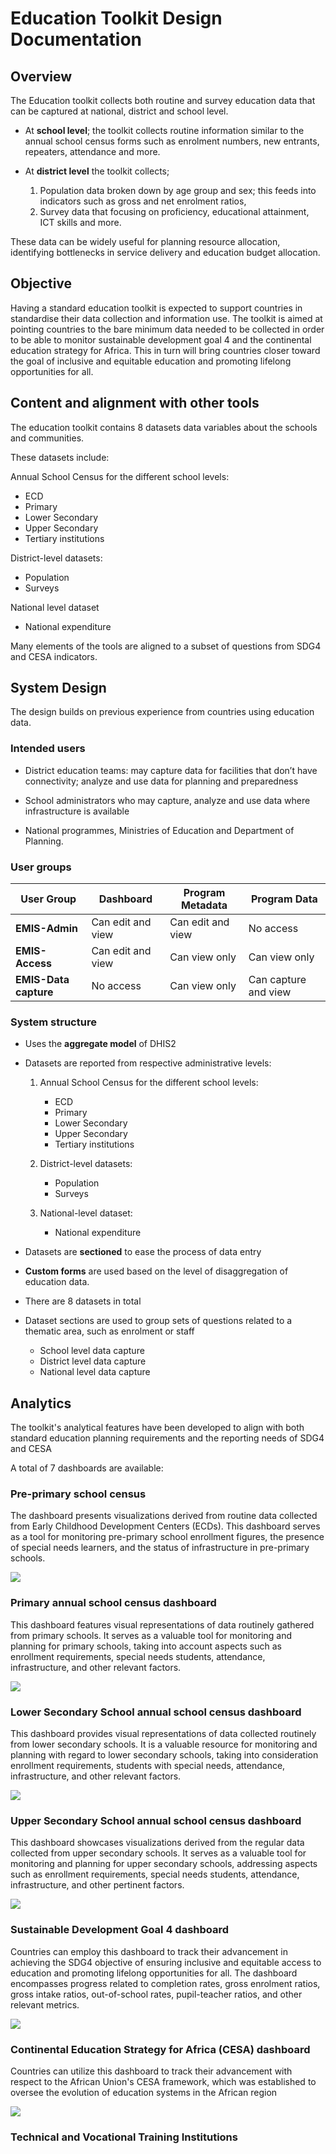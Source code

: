 # **Education Toolkit Design Documentation**

## Overview

The Education toolkit collects both routine and survey education data that can be captured at national, district and school level. 

* At **school level**; the toolkit collects routine information similar to the annual school census forms such as enrolment numbers, new entrants, repeaters, attendance and more.  
* At **district level** the toolkit collects; 
  
   1. Population data broken down by age group and sex; this feeds into indicators such as gross and net enrolment ratios,
   2. Survey data that focusing on proficiency, educational attainment, ICT skills and more. 

These data can be widely useful for planning resource allocation, identifying bottlenecks in service delivery and education budget allocation.

## Objective

Having a standard education toolkit is expected to support countries in standardise their data collection and information use. The toolkit is aimed at pointing countries to the bare minimum data needed to be collected in order to be able to monitor sustainable development goal 4 and the continental education strategy for Africa. This in turn will bring countries closer toward the goal of inclusive and equitable education and promoting lifelong opportunities for all.

## Content and alignment with other tools

The education toolkit contains 8 datasets data variables about the schools and communities. 

These datasets include:

Annual School Census for the different school levels:
* ECD
* Primary
* Lower Secondary
* Upper Secondary
* Tertiary institutions

District-level datasets:
* Population
* Surveys

National level dataset
* National expenditure

Many elements of the tools are aligned to a subset of questions from SDG4 and CESA indicators. 

## System Design

The design builds on previous experience from countries using education data.

### Intended users

* District education teams: may capture data for facilities that don’t have connectivity; analyze and use data for planning and preparedness

* School administrators who may capture, analyze and use data where infrastructure is available

* National programmes, Ministries of Education and Department of Planning.

### User groups

| User Group         | Dashboard       | Program Metadata   | Program Data        |
|--------------------|-----------------|---------------------|----------------------|
| **EMIS-Admin**   | Can edit and view | Can edit and view   | No access            |
| **EMIS-Access**  | Can edit and view | Can view only       | Can view only        |
| **EMIS-Data capture** | No access       | Can view only       | Can capture and view |

### System structure

* Uses the **aggregate model** of DHIS2  
* Datasets are reported from respective administrative levels:
  1. Annual School Census for the different school levels:
     * ECD
     * Primary  
     * Lower Secondary  
     * Upper Secondary  
     * Tertiary institutions  

  2. District-level datasets:
     * Population  
     * Surveys  

  3. National-level dataset:
     * National expenditure  

* Datasets are **sectioned** to ease the process of data entry  
* **Custom forms** are used based on the level of disaggregation of education data.
* There are 8 datasets in total
* Dataset sections are used to group sets of questions related to a thematic area, such as enrolment or staff 
  
  * School level data capture
  * District level data capture
  * National level data capture

## Analytics

The toolkit's analytical features have been developed to align with both standard education planning requirements and the reporting needs of SDG4 and CESA

A total of 7 dashboards are available:

### Pre-primary school census 

The dashboard presents visualizations derived from routine data collected from Early Childhood Development Centers (ECDs). This dashboard serves as a tool for monitoring pre-primary school enrollment figures, the presence of special needs learners, and the status of infrastructure in pre-primary schools.

![](ETK/pps.png)


### Primary annual school census dashboard

This dashboard features visual representations of data routinely gathered from primary schools. It serves as a valuable tool for monitoring and planning for primary schools, taking into account aspects such as enrollment requirements, special needs students, attendance, infrastructure, and other relevant factors.

![](ETK/pas.png)

### Lower Secondary School annual school census dashboard

This dashboard provides visual representations of data collected routinely from lower secondary schools. It is a valuable resource for monitoring and planning with regard to lower secondary schools, taking into consideration enrollment requirements, students with special needs, attendance, infrastructure, and other relevant factors.

![](ETK/lss.png)

### Upper Secondary School annual school census dashboard

This dashboard showcases visualizations derived from the regular data collected from upper secondary schools. It serves as a valuable tool for monitoring and planning for upper secondary schools, addressing aspects such as enrollment requirements, special needs students, attendance, infrastructure, and other pertinent factors.

![](ETK/usl.png)

### Sustainable Development Goal 4 dashboard

Countries can employ this dashboard to track their advancement in achieving the SDG4 objective of ensuring inclusive and equitable access to education and promoting lifelong opportunities for all. The dashboard encompasses progress related to completion rates, gross enrolment ratios, gross intake ratios, out-of-school rates, pupil-teacher ratios, and other relevant metrics.

![](ETK/sdg4.png)

### Continental Education Strategy for Africa (CESA) dashboard

Countries can utilize this dashboard to track their advancement with respect to the African Union's CESA framework, which was established to oversee the evolution of education systems in the African region

![](ETK/cesa.png)

### Technical and Vocational Training Institutions
